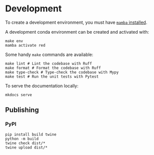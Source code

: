 # Development

To create a development environment, you must have [`mamba` installed](https://mamba.readthedocs.io/en/latest/installation/mamba-installation.html).

A development conda environment can be created and activated with:

```shell
make env
mamba activate red
```

Some handy `make` commands are available:
```shell
make lint # Lint the codebase with Ruff
make format # Format the codebase with Ruff
make type-check # Type-check the codebase with Mypy
make test # Run the unit tests with Pytest
```

To serve the documentation locally:

```shell
mkdocs serve
```

## Publishing

### PyPI

```shell
pip install build twine
python -m build
twine check dist/*
twine upload dist/*
```

